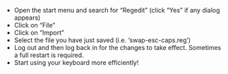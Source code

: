 - Open the start menu and search for “Regedit” (click “Yes” if any dialog appears)
- Click on “File”
- Click on “Import”
- Select the file you have just saved (i.e. ‘swap-esc-caps.reg’)
- Log out and then log back in for the changes to take effect. Sometimes a full restart is required.
- Start using your keyboard more efficiently!
